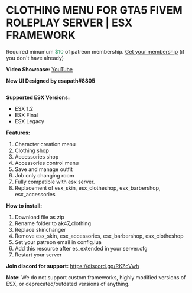 <h1>CLOTHING MENU FOR GTA5 FIVEM ROLEPLAY SERVER | ESX FRAMEWORK</h1>
<p>Required minumum <span style="color: #339966;">$10</span> of patreon membership. <a href="https://patreon.com/menanak47" target="_blank">Get your membership</a> (if you don't have already)</p>
<p><strong>Video Showcase:</strong> <a href="https://youtu.be/DMsrgJg92PE" target="_blank">YouTube</a></p>
<p><strong>New UI Designed by <span class="username-3JLfHz username-1g6Iq1">esapath</span><span class="discriminator-1bqsd3">#8805</span></strong></p>
<p><strong><span class="discriminator-1bqsd3"><img src="https://dunb17ur4ymx4.cloudfront.net/wysiwyg/1063454/5fa69b09d8219f2a5e3e93cea2a54750ca6323e7.png" alt="" /></span></strong></p>
<p><strong>Supported ESX Versions:</strong></p>
<ul>
<li>ESX 1.2</li>
<li>ESX Final</li>
<li>ESX Legacy</li>
</ul>
<p><strong>Features: </strong></p>
<ol>
<li>Character creation menu</li>
<li>Clothing shop</li>
<li>Accessories shop</li>
<li>Accessories control menu</li>
<li>Save and manage outfit</li>
<li>Job only changing room</li>
<li>Fully compatible with esx server.</li>
<li>Replacement of esx_skin, esx_clotheshop, esx_barbershop, esx_accessories</li>
</ol>
<p><strong>How to install:</strong></p>
<ol>
<li>Download file as zip</li>
<li>Rename folder to ak47_clothing</li>
<li>Replace skinchanger</li>
<li>Remove esx_skin, esx_accessories, esx_barbershop, esx_clotheshop</li>
<li>Set your patreon email in config.lua</li>
<li>Add this resource after es_extended in your server.cfg</li>
<li>Restart your server</li>
</ol>
<p><strong>Join discord for support:</strong> <a href="https://discord.gg/RKZcVwh">https://discord.gg/RKZcVwh</a></p>
<p><strong>Note:</strong> We do not support custom frameworks, highly modified versions of ESX, or deprecated/outdated versions of anything.</p>

